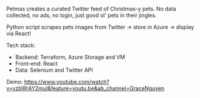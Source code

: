 Petmas creates a curated Twitter feed of Christmas-y pets. No data collected, no ads, no login, just good ol' pets in their jingles.

Python script scrapes pets images from Twitter -> store in Azure -> display via React!

Tech stack: 
- Backend: Terraform, Azure Storage and VM
- Front-end: React
- Data: Selenium and Twitter API

Demo: https://www.youtube.com/watch?v=vzbWrAY2muI&feature=youtu.be&ab_channel=GraceNguyen
